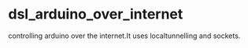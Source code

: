 # dsl_arduino_over_internet
controlling arduino over the internet.It uses localtunnelling and sockets.
